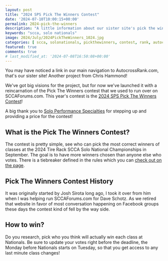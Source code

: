 ```yaml
---
layout: post
title: "2024 SPS Pick The Winners Contest"
date: '2024-07-10T10:00:15+00:00'
permalink: 2024-pick-the-winners
description: "A little information about our sister site's pick the winners contest"
keywords: "scca, solo nationals"
image: 2024/July/2024PickTheWinners_1024.jpg
categories: [ scca, solonationals, pickthewinners, contest, rank, autocrossrank ]
featured: true
comments: true
# last_modified_at: '2024-07-08T16:50:08+00:00'
---
```

You may have noticed a link in our main navigation to AutocrossRank.com, that's our sister site! Another project from Chris Hammond!

We've got big visions for the project, but for now we've launched it with a reincarnation of the Pick The Winners contest that we used to run over on SCCAForums.com. This year's contest is the [2024 SPS Pick The Winners Contest](https://www.autocrossrank.com/pick-the-winners/2024-solo-nationals)!

A big thank you to [Solo Performance Specialties](https://www.soloperformance.com/) for stepping up and providing a price for the contest! 

## What is the Pick The Winners Contest?
The contest is pretty simple, see who can pick the most correct winners of classes at the 2024 Tire Rack SCCA Solo National Championships in September. The goal is to have more winners chosen than anyone else who votes. There is a tiebreaker defined in the rules which you can [check out on the page](https://www.autocrossrank.com/pick-the-winners/2024-solo-nationals).

## Pick The Winners Contest History

It was originally started by Josh Sirota long ago, I took it over from him when I was helping run SCCAForums.com for Dave Schotz. As we retired that website in favor of most conversation happening on Facebook groups these days the contest kind of fell by the way side. 

## How to win?
Do you research, pick who you think will actually win each class at Nationals. Be sure to update your votes right before the deadline, the Monday before Nationals starts on Tuesday, so that you get access to any last minute class changes!
